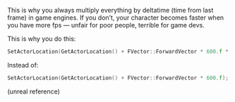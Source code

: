 This is why you always multiply everything by deltatime (time from last frame) in game engines. If you don’t, your character becomes faster when you have more fps — unfair for poor people, terrible for game devs.

This is why you do this:

```cpp
SetActorLocation(GetActorLocation() + FVector::ForwardVector * 600.f * DeltaTime);
```

Instead of:

```cpp
SetActorLocation(GetActorLocation() + FVector::ForwardVector * 600.f);
```

(unreal reference)
